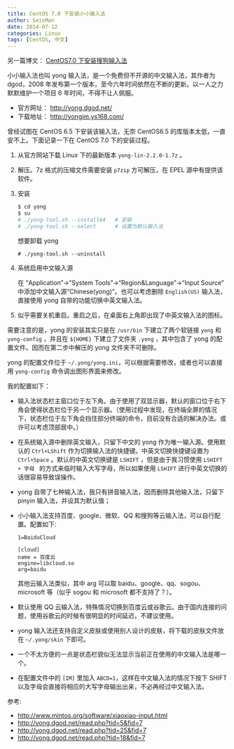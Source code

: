 ```yaml
---
title: CentOS 7.0 下安装小小输入法
author: SeisMan
date: 2014-07-12
categories: Linux
tags: [CentOS, 中文]
---
```


另一篇博文： [CentOS7.0 下安装搜狗输入法](/fcitx-for-centos-7.html)

小小输入法也叫 yong 输入法，是一个免费但不开源的中文输入法，其作者为 dgod，2008 年发布第一个版本，至今六年时间依然在不断的更新。以一人之力默默维护一个项目 6 年时间，不得不让人佩服。

-   官方网址： <http://yong.dgod.net/>
-   下载地址： <http://yongim.ys168.com/>

<!--more-->

曾经试图在 CentOS 6.5 下安装该输入法，无奈 CentOS6.5 的库版本太低，一直安不上。下面记录一下在 CentOS 7.0 下的安装过程。

1.  从官方网站下载 Linux 下的最新版本 `yong-lin-2.2.0-1.7z` 。
2.  解压。7z 格式的压缩文件需要安装 `p7zip` 方可解压，在 EPEL 源中有提供该软件。
3.  安装

    ``` bash
    $ cd yong
    $ su
    # ./yong-tool.sh --install64   # 安装
    # ./yong-tool.sh --select      # 设置为默认输入法
    ```

    想要卸载 yong

    ``` bas
    # ./yong-tool.sh --uninstall
    ```

4.  系统启用中文输入源

    在 “Application”-\>“System Tools”-\>“Region&Language”-\>“Input Source” 中添加中文输入源“Chinese(yong)”。也可以考虑删除 `English(US)` 输入法，直接使用 yong 自带的功能切换中英文输入法。

5.  似乎需要关机重启。重启之后，在桌面右上角即出现了中英文输入法的图标。

需要注意的是，yong 的安装其实只是在 `/usr/bin` 下建立了两个软链接 `yong` 和 `yong-config` ，并且在 `${HOME}` 下建立了文件夹 `.yong` ，其中包含了 yong 的配置文件。因而在第二步中解压的 yong 文件夹不可删除。

yong 的配置文件位于 `~/.yong/yong.ini`，可以根据需要修改，或者也可以直接用 `yong-config` 命令调出图形界面来修改。

我的配置如下：

-   输入法状态栏主窗口位于左下角。由于使用了双显示器，默认的窗口位于右下角会使得状态栏位于另一个显示器。（使用过程中发现，在终端全屏的情况下，状态栏位于左下角会挡住部分终端的命令，目前没有合适的解决办法。或许可以考虑顶部居中。）
-   在系统输入源中删除英文输入，只留下中文的 yong 作为唯一输入源。使用默认的 `Ctrl+LShift` 作为切换输入法的快捷键。中英文切换快捷键设置为 `Ctrl+Space` 。默认的中英文切换键是 `LSHIFT` ，但是由于我习惯使用 `LSHIFT + 字母 ` 的方式来临时输入大写字母，所以如果使用 `LSHIFT` 进行中英文切换的话很容易导致误操作。
-   yong 自带了七种输入法，我只有拼音输入法，因而删除其他输入法，只留下 pinyin 输入法，并设其为默认值；
-   小小输入法支持百度、google、微软、QQ 和搜狗等云输入法，可以自行配置。配置如下:

        1=BaiduCloud

        [cloud]
        name = 百度云
        engine=libcloud.so
        arg=baidu

    其他云输入法类似，其中 arg 可以取 baidu、google、qq、sogou、microsoft 等（似乎 sogou 和 microsoft 都不支持了？）。
-   默认使用 QQ 云输入法，特殊情况切换到百度云或谷歌云。由于国内连接的问题，使用谷歌云的时候有很明显的时间延迟，不建议使用。
-   yong 输入法还支持自定义皮肤或使用别人设计的皮肤，将下载的皮肤文件放在 `~/.yong/skin` 下即可。
-   一个不太方便的一点是状态栏貌似无法显示当前正在使用的中文输入法是哪一个。
-   在配置文件中的 `[IM]` 里加入 `ABCD=1`，这样在中文输入法的情况下按下 SHIFT 以及字母会直接将相应的大写字母输出出来，不必再经过中文输入法。

参考:

-   <http://www.mintos.org/software/xiaoxiao-input.html>
-   <http://yong.dgod.net/read.php?tid=5&fid=7>
-   <http://yong.dgod.net/read.php?tid=25&fid=7>
-   <http://yong.dgod.net/read.php?tid=18&fid=7>


